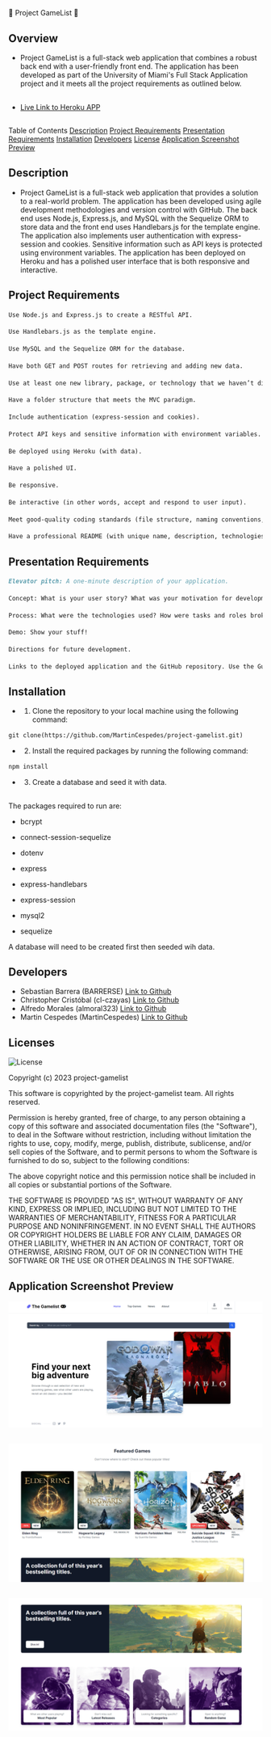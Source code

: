 ## 
:space_invader: Project GameList :space_invader:

## Overview
- Project GameList is a full-stack web application that combines a robust back end with a user-friendly front end. The application has been developed as part of the University of Miami's Full Stack Application project and it meets all the project requirements as outlined below.

##
- [Live Link to Heroku APP](https://project-gamelist.herokuapp.com/)

##

Table of Contents
[Description](#description)
[Project Requirements](#project-requirements)
[Presentation Requirements](#presentation-requirements)
[Installation](#installation)
[Developers](#developers)
[License](#license)
[Application Screenshot Preview](#application-screenshot-preview)


## Description

- Project GameList is a full-stack web application that provides a solution to a real-world problem. The application has been developed using agile development methodologies and version control with GitHub. The back end uses Node.js, Express.js, and MySQL with the Sequelize ORM to store data and the front end uses Handlebars.js for the template engine. The application also implements user authentication with express-session and cookies. Sensitive information such as API keys is protected using environment variables. The application has been deployed on Heroku and has a polished user interface that is both responsive and interactive.

## Project Requirements

```md
Use Node.js and Express.js to create a RESTful API.

Use Handlebars.js as the template engine.

Use MySQL and the Sequelize ORM for the database.

Have both GET and POST routes for retrieving and adding new data.

Use at least one new library, package, or technology that we haven’t discussed.

Have a folder structure that meets the MVC paradigm.

Include authentication (express-session and cookies).

Protect API keys and sensitive information with environment variables.

Be deployed using Heroku (with data).

Have a polished UI.

Be responsive.

Be interactive (in other words, accept and respond to user input).

Meet good-quality coding standards (file structure, naming conventions, follows best practices for class/id naming conventions, indentation, quality comments, and so on).

Have a professional README (with unique name, description, technologies used, screenshot, and link to deployed application).
```

## Presentation Requirements

```md
Elevator pitch: A one-minute description of your application.

Concept: What is your user story? What was your motivation for development?

Process: What were the technologies used? How were tasks and roles broken down and assigned? What challenges did you encounter? What were your successes?

Demo: Show your stuff!

Directions for future development.

Links to the deployed application and the GitHub repository. Use the Guide to Deploy with Heroku and MySQL Links to an external site.on The Full-Stack Blog if you need a reminder on how to deploy to Heroku.
```

## Installation

- 1. Clone the repository to your local machine using the following command: 
```md
git clone(https://github.com/MartinCespedes/project-gamelist.git)
```

- 2. Install the required packages by running the following command:
```md 
npm install
```

- 3. Create a database and seed it with data.

##

The packages required to run are:

- bcrypt

- connect-session-sequelize

- dotenv

- express

- express-handlebars

- express-session

- mysql2

- sequelize

A database will need to be created first then seeded wih data.

## Developers

- Sebastian Barrera (BARRERSE) [Link to Github](https://github.com/Barrerse)
- Christopher Cristóbal (cl-czayas) [Link to Github](https://github.com/cl-czayas)
- Alfredo Morales (almoral323) [Link to Github](https://github.com/almoral323)
- Martin Cespedes (MartinCespedes) [Link to Github](https://github.com/MartinCespedes)

## Licenses

![License](https://img.shields.io/badge/License-MIT-yellow.svg)

Copyright (c) 2023 project-gamelist

This software is copyrighted by the project-gamelist team. All rights reserved.

Permission is hereby granted, free of charge, to any person obtaining a copy of this software and associated documentation files (the "Software"), to deal in the Software without restriction, including without limitation the rights to use, copy, modify, merge, publish, distribute, sublicense, and/or sell copies of the Software, and to permit persons to whom the Software is furnished to do so, subject to the following conditions:

The above copyright notice and this permission notice shall be included in all copies or substantial portions of the Software.

THE SOFTWARE IS PROVIDED "AS IS", WITHOUT WARRANTY OF ANY KIND, EXPRESS OR IMPLIED, INCLUDING BUT NOT LIMITED TO THE WARRANTIES OF MERCHANTABILITY, FITNESS FOR A PARTICULAR PURPOSE AND NONINFRINGEMENT. IN NO EVENT SHALL THE AUTHORS OR COPYRIGHT HOLDERS BE LIABLE FOR ANY CLAIM, DAMAGES OR OTHER LIABILITY, WHETHER IN AN ACTION OF CONTRACT, TORT OR OTHERWISE, ARISING FROM, OUT OF OR IN CONNECTION WITH THE SOFTWARE OR THE USE OR OTHER DEALINGS IN THE SOFTWARE.

## Application Screenshot Preview

![GameList Screenshot 1](././public/assets/img/Screenshot_20230201_100852.png)

##

![GameList Screenshot 2](././public/assets/img/Screenshot_20230201_101117.png)

##

![GameList Screenshot 3](././public/assets/img/Screenshot_20230201_101339.png)
